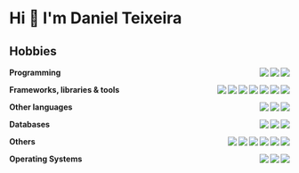 # Hi :wave: I'm Daniel Teixeira
<!--
## Social
<p align="left">
  <a href="https://www.linkedin.com/in/danielteixeirasantos/" target="_blank">
    <img src="https://img.shields.io/badge/danielteixeirasantos-0077B5?&style=for-the-badge&logo=linkedin&logoColor=white" />
  </a>
</p>
-->
<!--
## Workspace specs
<p align='left'>
  <img src="https://img.shields.io/badge/windows-0078D6?&style=for-the-badge&logo=windows&logoColor=white" />
  <img src="https://img.shields.io/badge/intel-Pentium%20Gold%209th-0071C5?&style=for-the-badge&logo=intel&logoColor=white" />
  <img src="https://img.shields.io/badge/RAM-32GB-%230071C5.svg?&style=for-the-badge&logoColor=white" />
  <img src="https://img.shields.io/badge/nvidia-gtx%201650%20Super-76B900?&style=for-the-badge&logo=nvidia&logoColor=white" />
</p>
-->

<!--<details>-->
  <!--<summary>:page_with_curl: Resume</summary>-->

<!--## Education-->

<!--:books: **Systems Analysis and Development**\
:calendar: 2011 - 2014\
:school: **FAMETRO** - Fortaleza, Brazil-->
## Hobbies

<img align="right" src="https://img.shields.io/badge/Java-007396?logo=java&logoColor=white" />
<img align="right" src="https://img.shields.io/badge/PHP-777BB4?logo=php&logoColor=white" />
<img align="right" src="https://img.shields.io/badge/javascript-323330?logo=javascript&logoColor=%23F7DF1E"/>

**Programming**

<img align="right" src="https://img.shields.io/badge/Angular.js-E23237?logo=angularjs&logoColor=white"/>
<img align="right" src="https://img.shields.io/badge/Laravel-FF2D20?logo=laravel&logoColor=white" />
<img align="right" src="https://img.shields.io/badge/Bootstrap-563D7C?logo=bootstrap&logoColor=white" />
<img align="right" src="https://img.shields.io/badge/jQuery-0769AD?logo=jquery&logoColor=white" />
<img align="right" src="https://img.shields.io/badge/Spring-6DB33F?logo=spring&logoColor=white" />
<img align="right" src="https://img.shields.io/badge/Node.js-339933?logo=node.js&logoColor=white"/>
<img align="right" src="https://img.shields.io/badge/Vue.js-4FC08D?logo=vue.js&logoColor=white" />

**Frameworks, libraries & tools**

<img align="right" src="https://img.shields.io/badge/Sass-CC6699?logo=sass&logoColor=white" />
<img align="right" src="https://img.shields.io/badge/CSS3-1572B6?logo=css3&logoColor=white" />
<img align="right" src="https://img.shields.io/badge/HTML5-E34F26?logo=html5&logoColor=white" />

**Other languages**

<img align="right" src="https://img.shields.io/badge/Redis-DC382D?logo=redis&logoColor=white" />
<img align="right" src="https://img.shields.io/badge/MongoDB-47A248?logo=mongodb&logoColor=white" />
<img align="right" src="https://img.shields.io/badge/PostgreSQL-336791?logo=postgresql&logoColor=white" />

**Databases**

<img align="right" src="https://img.shields.io/badge/Rest-000000?logo=json&logoColor=white" />
<img align="right" src="https://img.shields.io/badge/Amazon%20AWS-232F3E?logo=amazon-aws&logoColor=white" />
<img align="right" src="https://img.shields.io/badge/Jenkins-D24939?logo=jenkins&logoColor=white" />
<img align="right" src="https://img.shields.io/badge/Heroku-430098?logo=heroku&logoColor=white" />
<img align="right" src="https://img.shields.io/badge/Kubernetes-326CE5?logo=kubernetes&logoColor=white" />
<img align="right" src="https://img.shields.io/badge/Docker-2496ED?logo=docker&logoColor=white" />

**Others**

<img align="right" src="https://img.shields.io/badge/Debian-A81D33?logo=debian&logoColor=white" />
<img align="right" src="https://img.shields.io/badge/CentOS-262577?logo=centos&logoColor=white" />
<img align="right" src="https://img.shields.io/badge/Windows-0078D6?logo=windows&logoColor=white" />

**Operating Systems**
<!--
</details>
-->
